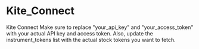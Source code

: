 # Kite_Connect
Kite Connect
Make sure to replace "your_api_key" and "your_access_token" with your actual API key and access token. Also, update the instrument_tokens list with the actual stock tokens you want to fetch.
